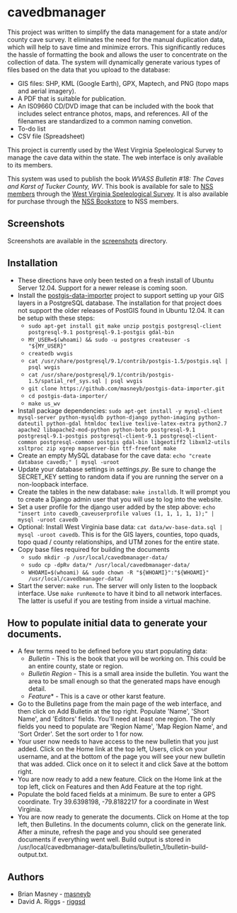 # cavedbmanager

This project was written to simplify the data management for a state
and/or county cave survey. It eliminates the need for the manual
duplication data, which will help to save time and minimize errors.
This significantly reduces the hassle of formatting the book and
allows the user to concentrate on the collection of data. The
system will dynamically generate various types of files based on
the data that you upload to the database:

* GIS files: SHP, KML (Google Earth), GPX, Maptech, and PNG
  (topo maps and aerial imagery).
* A PDF that is suitable for publication.
* An IS09660 CD/DVD image that can be included with the book that
  includes select entrance photos, maps, and references. All of the
  filenames are standardized to a common naming convetion.
* To-do list
* CSV file (Spreadsheet)

This project is currently used by the West Virginia Speleological Survey
to manage the cave data within the state. The web interface is only
available to its members.

This system was used to publish the book _WVASS Bulletin #18: The
Caves and Karst of Tucker County, WV_. This book is available for
sale to [NSS members](http://caves.org/) through the
[West Virginia Speleological Survey](http://www.wvass.org/publications.html).
It is also available for purchase through the
[NSS Bookstore](https://bookstore.caves.org/index.php?mode=store&submode=showitem&itemnumber=01-0687)
to NSS members.


## Screenshots

Screenshots are available in the [screenshots](screenshots) directory.


## Installation

* These directions have only been tested on a fresh install of Ubuntu
  Server 12.04. Support for a newer release is coming soon.
* Install the [postgis-data-importer](https://github.com/masneyb/postgis-data-importer)
  project to support setting up your GIS layers in a PostgreSQL database. The
  installation for that project does not support the older releases of PostGIS
  found in Ubuntu 12.04. It can be setup with these steps:
  * `sudo apt-get install git make unzip postgis postgresql-client postgresql-9.1 postgresql-9.1-postgis gdal-bin`
  * `MY_USER=$(whoami) && sudo -u postgres createuser -s "${MY_USER}"`
  * `createdb wvgis`
  * `cat /usr/share/postgresql/9.1/contrib/postgis-1.5/postgis.sql | psql wvgis`
  * `cat /usr/share/postgresql/9.1/contrib/postgis-1.5/spatial_ref_sys.sql | psql wvgis`
  * `git clone https://github.com/masneyb/postgis-data-importer.git`
  * `cd postgis-data-importer/`
  * `make us_wv`
* Install package dependencies: `sudo apt-get install -y mysql-client mysql-server python-mysqldb python-django python-imaging python-dateutil python-gdal htmldoc texlive texlive-latex-extra python2.7 apache2 libapache2-mod-python python-boto postgresql-9.1 postgresql-9.1-postgis postgresql-client-9.1 postgresql-client-common postgresql-common postgis gdal-bin libgeotiff2 libxml2-utils xsltproc zip xgrep mapserver-bin ttf-freefont make`
* Create an empty MySQL database for the cave data:
  `echo "create database cavedb;" | mysql -uroot`
* Update your database settings in _settings.py_. Be sure to change
  the SECRET_KEY setting to random data if you are running the server
  on a non-loopback interface.
* Create the tables in the new database: `make installdb`. It will prompt you
  to create a Django admin user that you will use to log into the website.
* Set a user profile for the django user added by the step above:
  `echo "insert into cavedb_caveuserprofile values (1, 1, 1, 1, 1);" | mysql -uroot cavedb`
* Optional: Install West Virginia base data:
  `cat data/wv-base-data.sql | mysql -uroot cavedb`. This is for the
  GIS layers, counties, topo quads, topo quad / county relationships, and UTM
  zones for the entire state.
* Copy base files required for building the documents
  * `sudo mkdir -p /usr/local/cavedbmanager-data/`
  * `sudo cp -dpRv data/* /usr/local/cavedbmanager-data/`
  * `WHOAMI=$(whoami) && sudo chown -R "${WHOAMI}":"${WHOAMI}" /usr/local/cavedbmanager-data/`
* Start the server: `make run`. The server will only listen to the
  loopback interface. Use `make runRemote` to have it bind to
  all network interfaces. The latter is useful if you are testing
  from inside a virtual machine.

## How to populate initial data to generate your documents.

* A few terms need to be defined before you start populating data:
  * _Bulletin_ - This is the book that you will be working on.
    This could be an entire county, state or region.
  * _Bulletin Region_ - This is a small area inside the bulletin.
    You want the area to be small enough so that the generated maps
    have enough detail.
  * _Feature_* - This is a cave or other karst feature.
* Go to the Bulletins page from the main page of the web interface,
  and then click on Add Bulletin at the top right. Populate 'Name',
  'Short Name', and 'Editors' fields. You'll need at least one
  region. The only fields you need to populate are 'Region Name',
  'Map Region Name', and 'Sort Order'. Set the sort order to 1 for
  now.
* Your user now needs to have access to the new bulletin that you
  just added. Click on the Home link at the top left, Users, 
  click on your username, and at the bottom of the page you will see
  your new bulletin that was added. Click once on it to select it
  and click Save at the bottom right.
* You are now ready to add a new feature. Click on the Home link at the
  top left, click on Features and then Add Feature at the top right.
* Populate the bold faced fields at a minimum. Be sure to enter a
  GPS coordinate. Try 39.6398198, -79.8182217 for a coordinate in
  West Virginia.
* You are now ready to generate the documents. Click on Home at the
  top left, then Bulletins. In the documents column, click on the
  generate link. After a minute, refresh the page and you should
  see generated documents if everything went well. Build output is
  stored in
  /usr/local/cavedbmanager-data/bulletins/bulletin_1/bulletin-build-output.txt.

## Authors

* Brian Masney - [masneyb](https://github.com/masneyb)
* David A. Riggs - [riggsd](https://github.com/riggsd)

